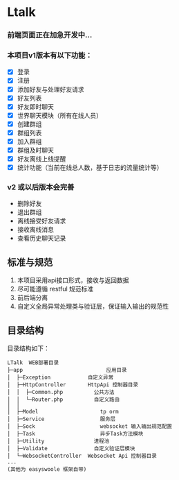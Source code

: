 # Ltalk

### 前端页面正在加急开发中...

### 本项目v1版本有以下功能：
- [x] 登录 
- [x] 注册
- [x] 添加好友与处理好友请求
- [x] 好友列表
- [x] 好友即时聊天
- [x] 世界聊天模块（所有在线人员）
- [x] 创建群组
- [x] 群组列表
- [x] 加入群组
- [x] 群组及时聊天
- [x] 好友离线上线提醒
- [x] 统计功能（当前在线总人数，基于日志的流量统计等）

### v2 或以后版本会完善
- 删除好友
- 退出群组
- 离线接受好友请求
- 接收离线消息
- 查看历史聊天记录

## 标准与规范
1. 本项目采用api接口形式，接收与返回数据
2. 尽可能遵循 restful 规范标准
3. 前后端分离
4. 自定义全局异常处理类与验证层，保证输入输出的规范性

## 目录结构

目录结构如下：

~~~
LTalk  WEB部署目录
├─app          				    应用目录
│  ├─Exception            自定义异常
│  ├─HttpController       HttpApi 控制器目录
│  │  ├─Common.php      	公共方法
│  │  └─Router.php      	自定义路由
│  │
│  ├─Model        			  tp orm 
│  ├─Service         		  服务层
│  ├─Sock           		  websocket 输入输出规范配置
│  ├─Task           		  异步Task方法模块
│  ├─Utility           		进程池
│  ├─Validate           	自定义验证层模块
│  └─WebsocketController  Websocket Api 控制器目录
...
(其他为 easyswoole 框架自带)
~~~
